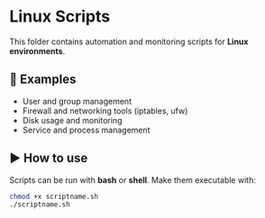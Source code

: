 # Linux Scripts

This folder contains automation and monitoring scripts for **Linux environments**.

## 📌 Examples
- User and group management
- Firewall and networking tools (iptables, ufw)
- Disk usage and monitoring
- Service and process management

## ▶️ How to use
Scripts can be run with **bash** or **shell**. Make them executable with:
```bash
chmod +x scriptname.sh
./scriptname.sh
